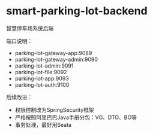 # smart-parking-lot-backend
智慧停车场系统后端

端口说明：
- parking-lot-gateway-app:9089
- parking-lot-gateway-admin:9090
- parking-lot-admin:9091
- parking-lot-file:9092
- parking-lot-app:9093
- parking-lot-auth:9100

后续改进：
- 权限控制改为SpringSecurity框架
- 严格按照阿里巴巴Java手册分包：VO、DTO、BO等
- 事务处理，最好用Seata
